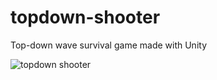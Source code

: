 # topdown-shooter
Top-down wave survival game made with Unity

![topdown shooter](https://github.com/tailow/topdown-shooter/assets/8077152/777ad976-cb4b-439c-b0a8-9ff479eb5796)

